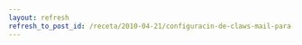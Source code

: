 ```yaml
---
layout: refresh
refresh_to_post_id: /receta/2010-04-21/configuracin-de-claws-mail-para-gmail-con-imap
---
```


